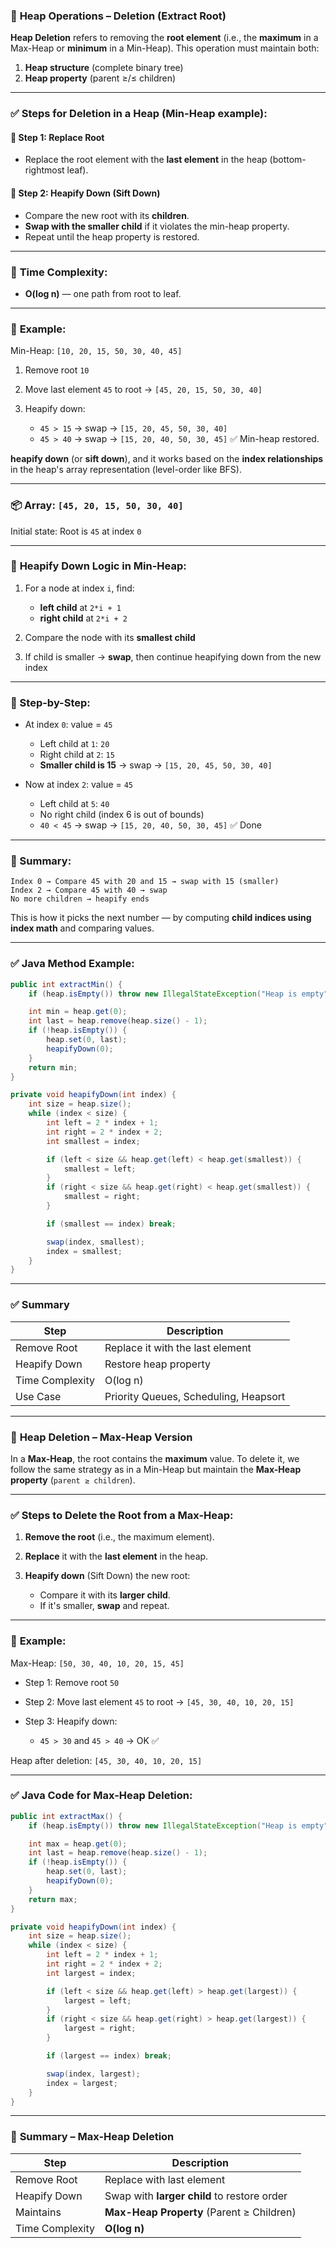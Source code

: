 ### 📘 **Heap Operations – Deletion (Extract Root)**

**Heap Deletion** refers to removing the **root element** (i.e., the **maximum** in a Max-Heap or **minimum** in a Min-Heap).
This operation must maintain both:

1. **Heap structure** (complete binary tree)
2. **Heap property** (parent ≥/≤ children)

---

### ✅ **Steps for Deletion in a Heap (Min-Heap example):**

#### 🔢 Step 1: Replace Root

* Replace the root element with the **last element** in the heap (bottom-rightmost leaf).

#### 🔁 Step 2: Heapify Down (Sift Down)

* Compare the new root with its **children**.
* **Swap with the smaller child** if it violates the min-heap property.
* Repeat until the heap property is restored.

---

### 🧠 **Time Complexity:**

* **O(log n)** — one path from root to leaf.

---

### 📘 **Example:**

Min-Heap:
`[10, 20, 15, 50, 30, 40, 45]`

1. Remove root `10`
2. Move last element `45` to root → `[45, 20, 15, 50, 30, 40]`
3. Heapify down:

   * `45 > 15` → swap → `[15, 20, 45, 50, 30, 40]`
   * `45 > 40` → swap → `[15, 20, 40, 50, 30, 45]`
     ✅ Min-heap restored.




**heapify down** (or **sift down**), and it works based on the **index relationships** in the heap's array representation (level-order like BFS).

---

### 📦 Array: `[45, 20, 15, 50, 30, 40]`

Initial state:
Root is `45` at index `0`

---

### 🔁 **Heapify Down Logic in Min-Heap:**

1. For a node at index `i`, find:

   * **left child** at `2*i + 1`
   * **right child** at `2*i + 2`
2. Compare the node with its **smallest child**
3. If child is smaller → **swap**, then continue heapifying down from the new index

---

### 🧠 Step-by-Step:

* At index `0`: value = `45`

  * Left child at `1`: `20`
  * Right child at `2`: `15`
  * **Smaller child is 15** → swap → `[15, 20, 45, 50, 30, 40]`

* Now at index `2`: value = `45`

  * Left child at `5`: `40`
  * No right child (index 6 is out of bounds)
  * `40 < 45` → swap → `[15, 20, 40, 50, 30, 45]` ✅ Done

---

### 🧮 Summary:

```text
Index 0 → Compare 45 with 20 and 15 → swap with 15 (smaller)
Index 2 → Compare 45 with 40 → swap
No more children → heapify ends
```

This is how it picks the next number — by computing **child indices using index math** and comparing values.













---

### ✅ **Java Method Example:**

```java
public int extractMin() {
    if (heap.isEmpty()) throw new IllegalStateException("Heap is empty");

    int min = heap.get(0);
    int last = heap.remove(heap.size() - 1);
    if (!heap.isEmpty()) {
        heap.set(0, last);
        heapifyDown(0);
    }
    return min;
}

private void heapifyDown(int index) {
    int size = heap.size();
    while (index < size) {
        int left = 2 * index + 1;
        int right = 2 * index + 2;
        int smallest = index;

        if (left < size && heap.get(left) < heap.get(smallest)) {
            smallest = left;
        }
        if (right < size && heap.get(right) < heap.get(smallest)) {
            smallest = right;
        }

        if (smallest == index) break;

        swap(index, smallest);
        index = smallest;
    }
}
```


---

### ✅ Summary

| Step            | Description                           |
| --------------- | ------------------------------------- |
| Remove Root     | Replace it with the last element      |
| Heapify Down    | Restore heap property                 |
| Time Complexity | O(log n)                              |
| Use Case        | Priority Queues, Scheduling, Heapsort |


----



### 📘 **Heap Deletion – Max-Heap Version**

In a **Max-Heap**, the root contains the **maximum** value.
To delete it, we follow the same strategy as in a Min-Heap but maintain the **Max-Heap property** (`parent ≥ children`).

---

### ✅ **Steps to Delete the Root from a Max-Heap:**

1. **Remove the root** (i.e., the maximum element).
2. **Replace** it with the **last element** in the heap.
3. **Heapify down** (Sift Down) the new root:

   * Compare it with its **larger child**.
   * If it's smaller, **swap** and repeat.

---

### 🔁 **Example:**

Max-Heap:
`[50, 30, 40, 10, 20, 15, 45]`

* Step 1: Remove root `50`
* Step 2: Move last element `45` to root → `[45, 30, 40, 10, 20, 15]`
* Step 3: Heapify down:

  * `45 > 30` and `45 > 40` → OK ✅

Heap after deletion:
`[45, 30, 40, 10, 20, 15]`

---

### ✅ **Java Code for Max-Heap Deletion:**

```java
public int extractMax() {
    if (heap.isEmpty()) throw new IllegalStateException("Heap is empty");

    int max = heap.get(0);
    int last = heap.remove(heap.size() - 1);
    if (!heap.isEmpty()) {
        heap.set(0, last);
        heapifyDown(0);
    }
    return max;
}

private void heapifyDown(int index) {
    int size = heap.size();
    while (index < size) {
        int left = 2 * index + 1;
        int right = 2 * index + 2;
        int largest = index;

        if (left < size && heap.get(left) > heap.get(largest)) {
            largest = left;
        }
        if (right < size && heap.get(right) > heap.get(largest)) {
            largest = right;
        }

        if (largest == index) break;

        swap(index, largest);
        index = largest;
    }
}
```

---

### 🧠 **Summary – Max-Heap Deletion**

| Step            | Description                                 |
| --------------- | ------------------------------------------- |
| Remove Root     | Replace with last element                   |
| Heapify Down    | Swap with **larger child** to restore order |
| Maintains       | **Max-Heap Property** (Parent ≥ Children)   |
| Time Complexity | **O(log n)**                                |


